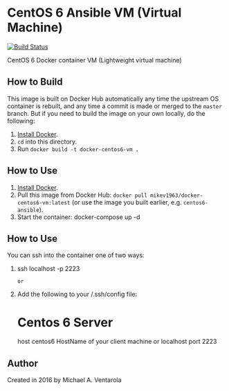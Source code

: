 # CentOS 6 Ansible VM (Virtual Machine)

[![Build Status](https://travis-ci.org/mikev1963/docker-centos6-vm.svg?branch=master)](https://travis-ci.org/mikev1963/docker-centos6-vm)

CentOS 6 Docker container VM (Lightweight virtual machine)

## How to Build

This image is built on Docker Hub automatically any time the upstream OS container is rebuilt, and any time a commit is made or merged to the `master` branch. But if you need to build the image on your own locally, do the following:

  1. [Install Docker](https://docs.docker.com/engine/installation/).
  2. `cd` into this directory.
  3. Run `docker build -t docker-centos6-vm .`

## How to Use

  1. [Install Docker](https://docs.docker.com/engine/installation/).
  2. Pull this image from Docker Hub: `docker pull mikev1963/docker-centos6-vm:latest` (or use the image you built earlier, e.g. `centos6-ansible`).
  4. Start the container:
     docker-compose up -d

## How to Use

You can ssh into the container one of two ways:
  1. ssh localhost -p 2223

         or

  2. Add the following to your <userid>/.ssh/config file:

     # Centos 6 Server
     host centos6
     HostName <hostname> of your client machine or localhost
     port 2223

## Author

Created in 2016 by Michael A. Ventarola
